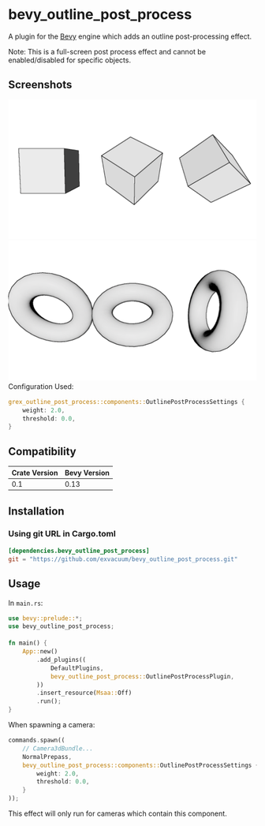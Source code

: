 # bevy_outline_post_process


A plugin for the [Bevy](https://bevyengine.org) engine which adds an outline post-processing effect.

Note: This is a full-screen post process effect and cannot be enabled/disabled for specific objects.

## Screenshots
![](./doc/screenshot.png)
![](./doc/screenshot_smooth.png)
Configuration Used:
```rs
grex_outline_post_process::components::OutlinePostProcessSettings {
    weight: 2.0,
    threshold: 0.0,
}
```
## Compatibility

| Crate Version | Bevy Version |
|---            |---           |
| 0.1           | 0.13         |

## Installation

### Using git URL in Cargo.toml
```toml
[dependencies.bevy_outline_post_process]
git = "https://github.com/exvacuum/bevy_outline_post_process.git"
```

## Usage

In `main.rs`:
```rs
use bevy::prelude::*;
use bevy_outline_post_process;

fn main() {
    App::new()
        .add_plugins((
            DefaultPlugins,
            bevy_outline_post_process::OutlinePostProcessPlugin,
        ))
        .insert_resource(Msaa::Off)
        .run();
}
```

When spawning a camera:
```rs
commands.spawn((
    // Camera3dBundle...
    NormalPrepass,
    bevy_outline_post_process::components::OutlinePostProcessSettings {
        weight: 2.0,
        threshold: 0.0,
    }
));
```

This effect will only run for cameras which contain this component.

